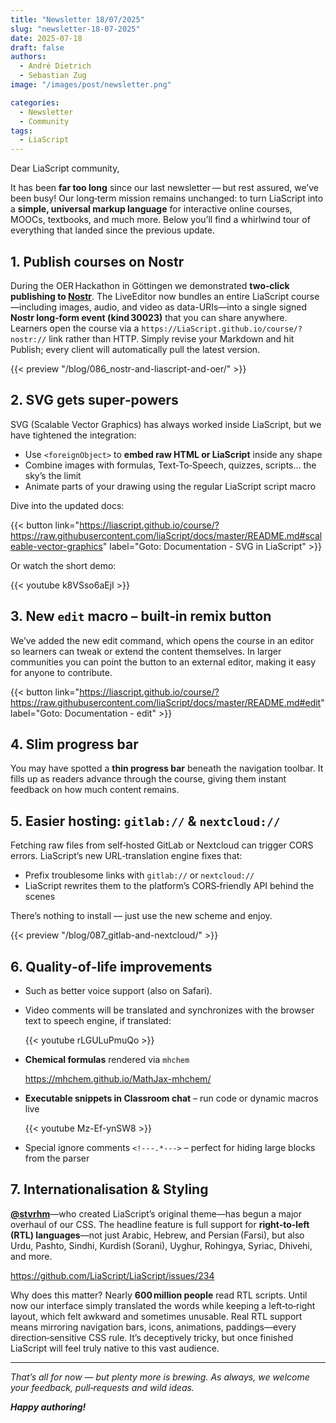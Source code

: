 ```yaml
---
title: "Newsletter 18/07/2025"
slug: "newsletter-18-07-2025"
date: 2025-07-18
draft: false
authors:
  - André Dietrich
  - Sebastian Zug
image: "/images/post/newsletter.png"

categories:
  - Newsletter
  - Community
tags:
  - LiaScript
---
```


Dear LiaScript community,

It has been __far too long__ since our last newsletter — but rest assured, we’ve been busy!
Our long‑term mission remains unchanged: to turn LiaScript into a __simple, universal markup language__ for interactive online courses, MOOCs, textbooks, and much more.
Below you’ll find a whirlwind tour of everything that landed since the previous update.

## 1. Publish courses on Nostr

During the OER Hackathon in Göttingen we demonstrated __two‑click publishing to [Nostr](https://en.wikipedia.org/wiki/Nostr)__.
The LiveEditor now bundles an entire LiaScript course—including images, audio, and video as data-URIs—into a single signed __Nostr long‑form event (kind 30023)__ that you can share anywhere.
Learners open the course via a `https://LiaScript.github.io/course/?nostr://` link rather than HTTP.
Simply revise your Markdown and hit Publish; every client will automatically pull the latest version.

{{< preview "/blog/086_nostr-and-liascript-and-oer/" >}}

## 2. SVG gets super‑powers

SVG (Scalable Vector Graphics) has always worked inside LiaScript, but we have tightened the integration:

- Use `<foreignObject>` to __embed raw HTML or LiaScript__ inside any shape
- Combine images with formulas, Text‑To‑Speech, quizzes, scripts… the sky’s the limit
- Animate parts of your drawing using the regular LiaScript script macro

Dive into the updated docs:

{{< button link="https://liascript.github.io/course/?https://raw.githubusercontent.com/liaScript/docs/master/README.md#scaleable-vector-graphics" label="Goto: Documentation - SVG in LiaScript" >}}

Or watch the short demo:

{{< youtube k8VSso6aEjI >}}


## 3. New `edit` macro – built‑in remix button

We’ve added the new edit command, which opens the course in an editor so learners can tweak or extend the content themselves.
In larger communities you can point the button to an external editor, making it easy for anyone to contribute.

{{< button link="https://liascript.github.io/course/?https://raw.githubusercontent.com/liaScript/docs/master/README.md#edit" label="Goto: Documentation - edit" >}}

## 4. Slim progress bar

You may have spotted a __thin progress bar__ beneath the navigation toolbar.
It fills up as readers advance through the course, giving them instant feedback on how much content remains.

## 5. Easier hosting: `gitlab://` & `nextcloud://`

Fetching raw files from self‑hosted GitLab or Nextcloud can trigger CORS errors.
LiaScript’s new URL‑translation engine fixes that:

- Prefix troublesome links with `gitlab://` or `nextcloud://`
- LiaScript rewrites them to the platform’s CORS‑friendly API behind the scenes

There’s nothing to install — just use the new scheme and enjoy.

{{< preview "/blog/087_gitlab-and-nextcloud/" >}}

## 6. Quality‑of‑life improvements

- Such as better voice support (also on Safari).

- Video comments will be translated and synchronizes with the browser text to speech engine, if translated:

  {{< youtube rLGULuPmuQo >}}

- __Chemical formulas__ rendered via `mhchem`

  https://mhchem.github.io/MathJax-mhchem/

- __Executable snippets in Classroom chat__ – run code or dynamic macros live

  {{< youtube Mz-Ef-ynSW8 >}}

- Special ignore comments `<!---.*--->` – perfect for hiding large blocks
from the parser

## 7. Internationalisation & Styling

[**@stvrhm**](https://github.com/stvrhm)—who created LiaScript’s original theme—has begun a major overhaul of our CSS.
The headline feature is full support for **right‑to‑left (RTL) languages**—not just Arabic, Hebrew, and Persian (Farsi), but also Urdu, Pashto, Sindhi, Kurdish (Sorani), Uyghur, Rohingya, Syriac, Dhivehi, and more.

https://github.com/LiaScript/LiaScript/issues/234

Why does this matter?
Nearly **600 million people** read RTL scripts.
Until now our interface simply translated the words while keeping a left‑to‑right layout, which felt awkward and sometimes unusable.
Real RTL support means mirroring navigation bars, icons, animations, paddings—every direction‑sensitive CSS rule.
It’s deceptively tricky, but once finished LiaScript will feel truly native to this vast audience.

---

_That’s all for now — but plenty more is brewing._
_As always, we welcome your feedback, pull‑requests and wild ideas._

___Happy authoring!___